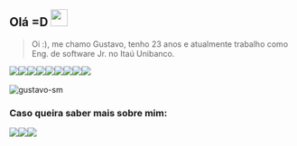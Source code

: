 ## Olá =D <img height="30px" src="https://raw.githubusercontent.com/tavareshenrique/tavareshenrique/master/gifs/Hi.gif"/>

> Oi :), me chamo Gustavo, tenho 23 anos e atualmente trabalho como Eng. de software Jr. no Itaú Unibanco.

<div style="display:flex">
   <img src="https://img.shields.io/badge/TypeScript-232F3E?style=flat-square&logo=typescript&logoColor=007ACC"/>
   <img src="https://img.shields.io/badge/-Nodejs-232F3E?style=flat-square&logo=Node.js"/>
   <img src="https://img.shields.io/badge/Amazon%20AWS-232F3E?style=flat-square&logo=amazon-aws"/>
   <img src="https://img.shields.io/badge/-Linux-232F3E?style=flat-square&logo=linux"/>
   <img src="https://img.shields.io/badge/-Git-232F3E?style=flat-square&logo=git"/>
   <img src="https://img.shields.io/badge/-terraform-232F3E?style=flat-square&logo=terraform&logoColor=5c4ee5"/>
   <img src="https://img.shields.io/badge/-Docker-232F3E?style=flat-square&logo=docker"/>
   <img src="https://img.shields.io/badge/-RelationalDB-232F3E?style=flat-square"/>
   <img src="https://img.shields.io/badge/-NonRelationalDB-232F3E?style=flat-square"/>


</div> <br/>

<div style="display:flex">
   <!--<img src="https://github-readme-stats.vercel.app/api?username=gustavo-sm&show_icons=true&count_private=true&theme=tokyonight" />-->
   <img src="https://github-readme-stats.vercel.app/api/top-langs?username=gustavo-sm&show_icons=true&locale=en&layout=compact&theme=tokyonight" alt="gustavo-sm" />
</div>

### Caso queira saber mais sobre mim:
<div style="display:flex">
   <a target="_blank" href="https://linkedin.com/in/gustavo-sm">
      <img src='https://img.shields.io/badge/LinkedIn-0077B5?style=for-the-badge&logo=linkedin&logoColor=white'/>
   </a>
   <a target="_blank" href="https://www.hackerrank.com/gustavosm"> 
      <img src='https://img.shields.io/badge/-hackerrank-1ba94c?style=for-the-badge&logo=hackerrank&logoColor=black'/>
   </a>
   <a target="_blank" href="https://leetcode.com/gustavo-sm/"> 
      <img src='https://img.shields.io/badge/-LeetCode-FFA116?style=for-the-badge&logo=LeetCode&logoColor=black'/>
   </a>
</div> <br/> 

